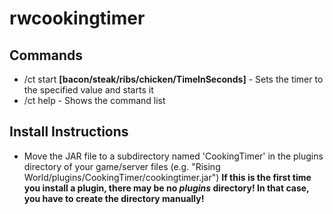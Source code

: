 # rwcookingtimer
## Commands
- /ct start **[bacon/steak/ribs/chicken/TimeInSeconds]** - Sets the timer to the specified value and starts it
- /ct help - Shows the command list

## Install Instructions
- Move the JAR file to a subdirectory named 'CookingTimer' in the plugins directory of your game/server files (e.g. "Rising World/plugins/CookingTimer/cookingtimer.jar") **If this is the first time you install a plugin, there may be no *plugins* directory! In that case, you have to create the directory manually!**
